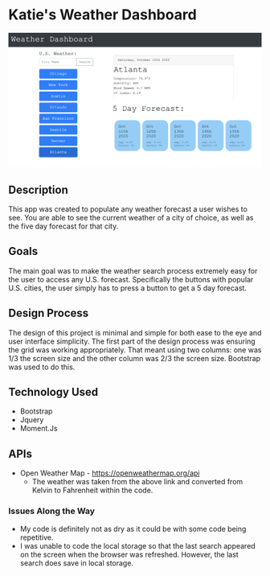 # Katie's Weather Dashboard

![Weather App Image 1](readme_asset/weather-app.png)

## Description
This app was created to populate any weather forecast a user wishes to see. You are able to see the current weather of a city of choice, as well as the five day forecast for that city. 

## Goals
The main goal was to make the weather search process extremely easy for the user to access any U.S. forecast. Specifically the buttons with popular U.S. cities, the user simply has to press a button to get a 5 day forecast. 

## Design Process 
The design of this project is minimal and simple for both ease to the eye and user interface simplicity. The first part of the design process was ensuring the grid was working appropriately. That meant using two columns: one was 1/3 the screen size and the other column was 2/3 the screen size. Bootstrap was used to do this. 

## Technology Used
- Bootstrap
- Jquery
- Moment.Js

## APIs
- Open Weather Map - https://openweathermap.org/api
    - The weather was taken from the above link and converted from Kelvin to Fahrenheit within the code. 

### Issues Along the Way
- My code is definitely not as dry as it could be with some code being repetitive.
- I was unable to code the local storage so that the last search appeared on the screen when the browser was refreshed. However, the last search does save in local storage. 

